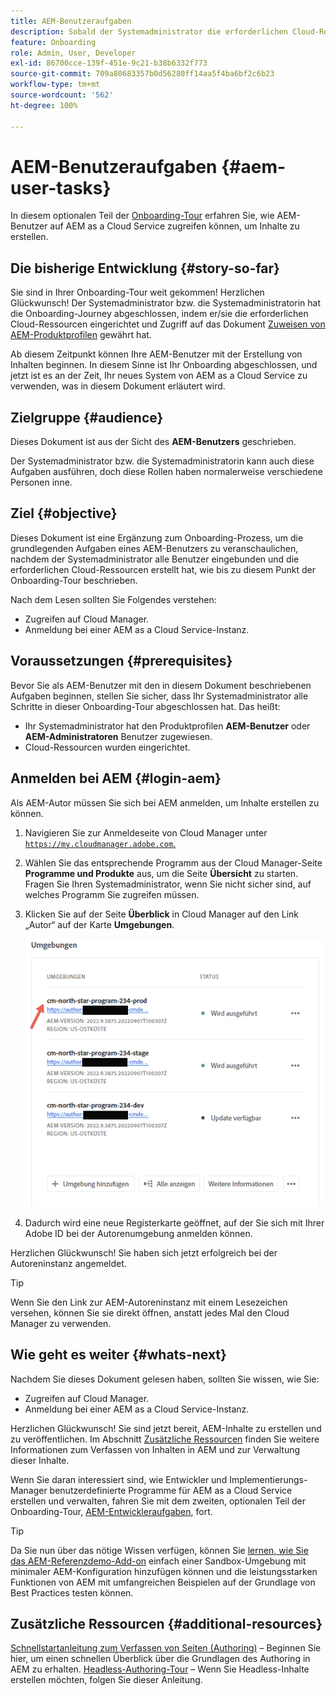 ```yaml
---
title: AEM-Benutzeraufgaben
description: Sobald der Systemadministrator die erforderlichen Cloud-Ressourcen eingerichtet hat, erfahren Sie, wie AEM-Benutzer auf AEM as a Cloud Service zugreifen können, um Inhalte zu erstellen.
feature: Onboarding
role: Admin, User, Developer
exl-id: 86700cce-139f-451e-9c21-b38b6332f773
source-git-commit: 709a80683357b0d56280ff14aa5f4ba6bf2c6b23
workflow-type: tm+mt
source-wordcount: '562'
ht-degree: 100%

---
```



# AEM-Benutzeraufgaben {#aem-user-tasks}

In diesem optionalen Teil der [Onboarding-Tour](overview.md) erfahren Sie, wie AEM-Benutzer auf AEM as a Cloud Service zugreifen können, um Inhalte zu erstellen.

## Die bisherige Entwicklung {#story-so-far}

Sie sind in Ihrer Onboarding-Tour weit gekommen! Herzlichen Glückwunsch! Der Systemadministrator bzw. die Systemadministratorin hat die Onboarding-Journey abgeschlossen, indem er/sie die erforderlichen Cloud-Ressourcen eingerichtet und Zugriff auf das Dokument [Zuweisen von AEM-Produktprofilen](assign-profiles-aem.md) gewährt hat.

Ab diesem Zeitpunkt können Ihre AEM-Benutzer mit der Erstellung von Inhalten beginnen. In diesem Sinne ist Ihr Onboarding abgeschlossen, und jetzt ist es an der Zeit, Ihr neues System von AEM as a Cloud Service zu verwenden, was in diesem Dokument erläutert wird.

## Zielgruppe {#audience}

Dieses Dokument ist aus der Sicht des **AEM-Benutzers** geschrieben.

Der Systemadministrator bzw. die Systemadministratorin kann auch diese Aufgaben ausführen, doch diese Rollen haben normalerweise verschiedene Personen inne.

## Ziel {#objective}

Dieses Dokument ist eine Ergänzung zum Onboarding-Prozess, um die grundlegenden Aufgaben eines AEM-Benutzers zu veranschaulichen, nachdem der Systemadministrator alle Benutzer eingebunden und die erforderlichen Cloud-Ressourcen erstellt hat, wie bis zu diesem Punkt der Onboarding-Tour beschrieben.

Nach dem Lesen sollten Sie Folgendes verstehen:

* Zugreifen auf Cloud Manager.
* Anmeldung bei einer AEM as a Cloud Service-Instanz.

## Voraussetzungen {#prerequisites}

Bevor Sie als AEM-Benutzer mit den in diesem Dokument beschriebenen Aufgaben beginnen, stellen Sie sicher, dass Ihr Systemadministrator alle Schritte in dieser Onboarding-Tour abgeschlossen hat. Das heißt:

* Ihr Systemadministrator hat den Produktprofilen **AEM-Benutzer** oder **AEM-Administratoren** Benutzer zugewiesen.
* Cloud-Ressourcen wurden eingerichtet.

## Anmelden bei AEM {#login-aem}

Als AEM-Autor müssen Sie sich bei AEM anmelden, um Inhalte erstellen zu können.

1. Navigieren Sie zur Anmeldeseite von Cloud Manager unter [`https://my.cloudmanager.adobe.com`.](https://my.cloudmanager.adobe.com/)

1. Wählen Sie das entsprechende Programm aus der Cloud Manager-Seite **Programme und Produkte** aus, um die Seite **Übersicht** zu starten. Fragen Sie Ihren Systemadministrator, wenn Sie nicht sicher sind, auf welches Programm Sie zugreifen müssen.

1. Klicken Sie auf der Seite **Überblick** in Cloud Manager auf den Link „Autor“ auf der Karte **Umgebungen**.

   ![Umgebungskarte](/help/journey-onboarding/assets/author-environ.png)

1. Dadurch wird eine neue Registerkarte geöffnet, auf der Sie sich mit Ihrer Adobe ID bei der Autorenumgebung anmelden können.

Herzlichen Glückwunsch! Sie haben sich jetzt erfolgreich bei der Autoreninstanz angemeldet.

>[!TIP]
>
>Wenn Sie den Link zur AEM-Autoreninstanz mit einem Lesezeichen versehen, können Sie sie direkt öffnen, anstatt jedes Mal den Cloud Manager zu verwenden.

## Wie geht es weiter {#whats-next}

Nachdem Sie dieses Dokument gelesen haben, sollten Sie wissen, wie Sie:

* Zugreifen auf Cloud Manager.
* Anmeldung bei einer AEM as a Cloud Service-Instanz.

Herzlichen Glückwunsch! Sie sind jetzt bereit, AEM-Inhalte zu erstellen und zu veröffentlichen. Im Abschnitt [Zusätzliche Ressourcen](#additional-resources) finden Sie weitere Informationen zum Verfassen von Inhalten in AEM und zur Verwaltung dieser Inhalte.

Wenn Sie daran interessiert sind, wie Entwickler und Implementierungs-Manager benutzerdefinierte Programme für AEM as a Cloud Service erstellen und verwalten, fahren Sie mit dem zweiten, optionalen Teil der Onboarding-Tour, [AEM-Entwickleraufgaben](developers.md), fort.

>[!TIP]
>
>Da Sie nun über das nötige Wissen verfügen, können Sie [lernen, wie Sie das AEM-Referenzdemo-Add-on](/help/journey-sites/demos-add-on/overview.md) einfach einer Sandbox-Umgebung mit minimaler AEM-Konfiguration hinzufügen können und die leistungsstarken Funktionen von AEM mit umfangreichen Beispielen auf der Grundlage von Best Practices testen können.

## Zusätzliche Ressourcen {#additional-resources}

[Schnellstartanleitung zum Verfassen von Seiten (Authoring)](/help/sites-cloud/authoring/getting-started/quick-start.md) – Beginnen Sie hier, um einen schnellen Überblick über die Grundlagen des Authoring in AEM zu erhalten.
[Headless-Authoring-Tour](/help/journey-headless/author/overview.md) – Wenn Sie Headless-Inhalte erstellen möchten, folgen Sie dieser Anleitung.
